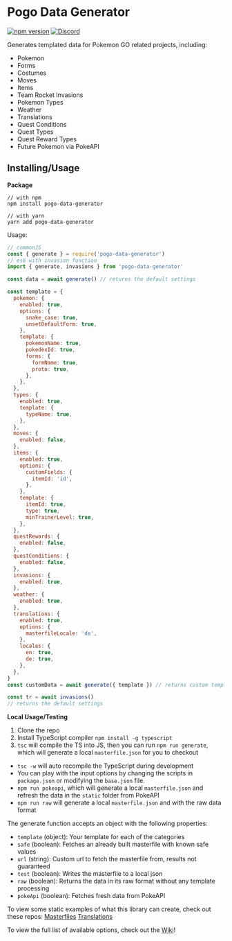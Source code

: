 # Pogo Data Generator
[![npm version](https://badge.fury.io/js/pogo-data-generator.svg)](https://badge.fury.io/js/pogo-data-generator)
[![Discord](https://img.shields.io/discord/552003258000998401.svg?label=&logo=discord&logoColor=ffffff&color=7389D8&labelColor=6A7EC2)](https://discord.gg/zZ9h9Xa)  

Generates templated data for Pokemon GO related projects, including:

- Pokemon
- Forms
- Costumes
- Moves
- Items
- Team Rocket Invasions
- Pokemon Types
- Weather
- Translations
- Quest Conditions
- Quest Types
- Quest Reward Types
- Future Pokemon via PokeAPI

## Installing/Usage

**Package**

```
// with npm
npm install pogo-data-generator

// with yarn
yarn add pogo-data-generator
```

Usage:

```js
// commonJS
const { generate } = require('pogo-data-generator')
// es6 with invasion function
import { generate, invasions } from 'pogo-data-generator'

const data = await generate() // returns the default settings

const template = {
  pokemon: {
    enabled: true,
    options: {
      snake_case: true,
      unsetDefaultForm: true,
    },
    template: {
      pokemonName: true,
      pokedexId: true,
      forms: {
        formName: true,
        proto: true,
      },
    },
  },
  types: {
    enabled: true,
    template: {
      typeName: true,
    },
  },
  moves: {
    enabled: false,
  },
  items: {
    enabled: true,
    options: {
      customFields: {
        itemId: 'id',
      },
    },
    template: {
      itemId: true,
      type: true,
      minTrainerLevel: true,
    },
  },
  questRewards: {
    enabled: false,
  },
  questConditions: {
    enabled: false,
  },
  invasions: {
    enabled: true,
  },
  weather: {
    enabled: true,
  },
  translations: {
    enabled: true,
    options: {
      masterfileLocale: 'de',
    },
    locales: {
      en: true,
      de: true,
    },
  },
}
const customData = await generate({ template }) // returns custom templated data

const tr = await invasions()
// returns the default settings
```

**Local Usage/Testing**

1. Clone the repo
2. Install TypeScript compiler `npm install -g typescript`
3. `tsc` will compile the TS into JS, then you can run `npm run generate`, which will generate a local `masterfile.json` for you to checkout

- `tsc -w` will auto recompile the TypeScript during development
- You can play with the input options by changing the scripts in `package.json` or modifying the `base.json` file.
- `npm run pokeapi`, which will generate a local `masterfile.json` and refresh the data in the `static` folder from PokeAPI
- `npm run raw` will generate a local `masterfile.json` and with the raw data format

The generate function accepts an object with the following properties:

- `template` (object): Your template for each of the categories
- `safe` (boolean): Fetches an already built masterfile with known safe values
- `url` (string): Custom url to fetch the masterfile from, results not guaranteed
- `test` (boolean): Writes the masterfile to a local json
- `raw` (boolean): Returns the data in its raw format without any template processing
- `pokeApi` (boolean): Fetches fresh data from PokeAPI

To view some static examples of what this library can create, check out these repos:
[Masterfiles](https://github.com/WatWowMap/Masterfile-Generator)
[Translations](https://github.com/WatWowMap/pogo-translations)

To view the full list of available options, check out the [Wiki](https://github.com/WatWowMap/Pogo-Data-Generator/wiki/Full-API-Options)!
